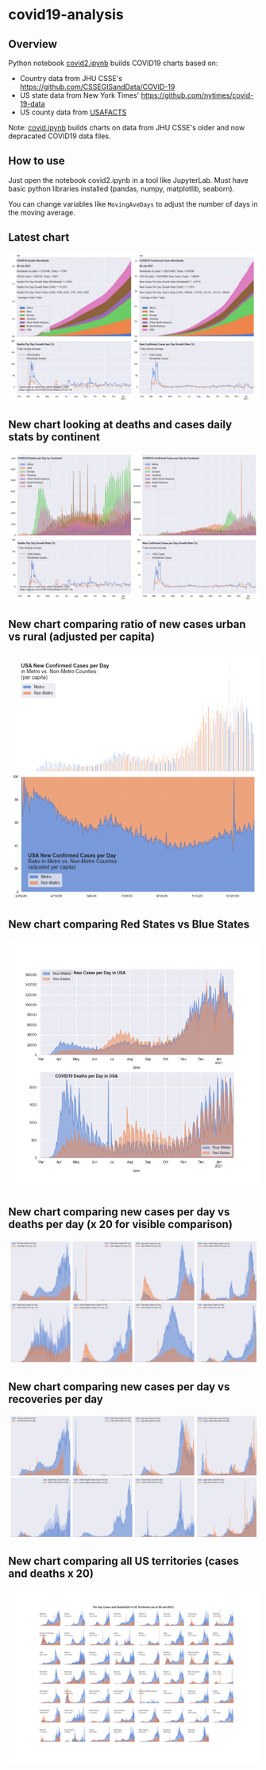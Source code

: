 # covid19-analysis

## Overview
Python notebook [covid2.ipynb](https://github.com/danlaw/covid19-analysis/blob/master/covid2.ipynb) builds COVID19 charts based on:
* Country data from JHU CSSE's https://github.com/CSSEGISandData/COVID-19
* US state data from New York Times' https://github.com/nytimes/covid-19-data
* US county data from [USAFACTS](https://usafacts.org/visualizations/coronavirus-covid-19-spread-map/)

Note: [covid.ipynb](https://github.com/danlaw/covid19-analysis/blob/master/covid.ipynb) builds charts on data from JHU CSSE's older and now depracated COVID19 data files.

## How to use
Just open the notebook covid2.ipynb in a tool like JupyterLab. Must have basic python libraries installed (pandas, numpy, matplotlib, seaborn).

You can change variables like ``MovingAveDays`` to adjust the number of days in the moving average.

## Latest chart
![Latest chart](charts/20210126-covid19-chart.png)

## New chart looking at deaths and cases daily stats by continent
![Comparison chart](charts/20210126-covid19-chart-perday.png)

## New chart comparing ratio of new cases urban vs rural (adjusted per capita)
![Urban rural per capita chart](charts/20210126-US-counties-urban-vs-rural-per-capita.png)

## New chart comparing Red States vs Blue States
![Red vs Blue chart](charts/20210126-compare-daily-red-vs-blue-states.png)

## New chart comparing new cases per day vs deaths per day (x 20 for visible comparison)
![Comparison chart](charts/20210126-comparison-chart.png)

## New chart comparing new cases per day vs recoveries per day
![Recovery chart](charts/20210126-comparison-recovery-chart.png)

## New chart comparing all US territories (cases and deaths x 20)
![Territories chart](charts/20210126-compare-US-territories.png)

